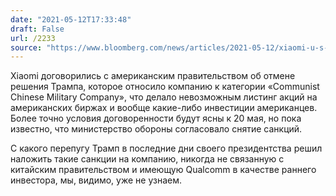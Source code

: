 ```yaml
---
date: "2021-05-12T17:33:48"
draft: False
url: /2233
source: "https://www.bloomberg.com/news/articles/2021-05-12/xiaomi-u-s-government-agree-to-drop-firm-from-blacklist"
---
```


Xiaomi договорились с американским правительством об отмене решения Трампа, которое относило компанию к категории «Communist Chinese Military Company», что делало невозможным листинг акций на американских биржах и вообще какие-либо инвестиции американцев. Более точно условия договоренности будут ясны к 20 мая, но пока известно, что министерство обороны согласовало снятие санкций.

С какого перепугу Трамп в последние дни своего президентства решил наложить такие санкции на компанию, никогда не связанную с китайским правительством и имеющую Qualcomm в качестве раннего инвестора, мы, видимо, уже не узнаем.
